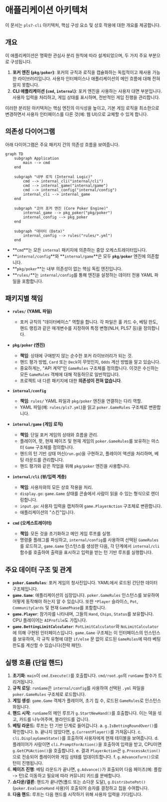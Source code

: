 # 애플리케이션 아키텍처

이 문서는 `pls7-cli` 아키텍처, 핵심 구성 요소 및 상호 작용에 대한 개요를 제공합니다.

## 개요

이 애플리케이션은 명확한 관심사 분리 원칙에 따라 설계되었으며, 두 가지 주요 부분으로 구성됩니다.

1.  **포커 엔진 (`pkg/poker`)**: 포커의 규칙과 로직을 캡슐화하는 독립적이고 재사용 가능한 라이브러리입니다. 사용자 인터페이스나 애플리케이션의 메인 흐름에 대해 전혀 알지 못합니다.
2.  **CLI 애플리케이션 (`cmd`, `internal`)**: 포커 엔진을 사용하는 사용자 대면 부분입니다. 사용자 입력을 처리하고, 게임 상태를 표시하며, 전반적인 게임 진행을 관리합니다.

이러한 분리된 아키텍처는 핵심 엔진의 이식성을 높이고, 기본 게임 로직을 최소한으로 변경하면서 사용자 인터페이스를 다른 것(예: 웹 UI)으로 교체할 수 있게 합니다.

## 의존성 다이어그램

아래 다이어그램은 주요 패키지 간의 의존성 흐름을 보여줍니다.

```mermaid
graph TD
    subgraph Application
        main --> cmd
    end

    subgraph "내부 로직 (Internal Logic)"
        cmd --> internal_cli("internal/cli")
        cmd --> internal_game("internal/game")
        cmd --> internal_config("internal/config")
        internal_cli --> internal_game
    end

    subgraph "코어 포커 엔진 (Core Poker Engine)"
        internal_game --> pkg_poker("pkg/poker")
        internal_config --> pkg_poker
    end
    
    subgraph "데이터 (Data)"
        internal_config --> rules("rules/*.yml")
    end
```

*   **`cmd`**는 모든 `internal` 패키지에 의존하는 중앙 오케스트레이터입니다.
*   **`internal/config`**와 **`internal/game`**은 모두 **`pkg/poker`** 엔진에 의존합니다.
*   **`pkg/poker`**는 내부 의존성이 없는 핵심 독립 엔진입니다.
*   **`rules/`**는 `internal/config`를 통해 엔진을 설정하는 데이터 전용 YAML 파일을 포함합니다.

## 패키지별 책임

*   **`rules/` (YAML 파일)**
    *   포커 규칙의 "데이터베이스" 역할을 합니다. 각 파일은 홀 카드 수, 베팅 한도, 핸드 랭킹과 같은 매개변수를 지정하여 특정 변형(NLH, PLS7 등)을 정의합니다.

*   **`pkg/poker` (엔진)**
    *   **책임**: 상태에 구애받지 않는 순수한 포커 라이브러리가 되는 것.
    *   핸드 평가 방법, `Card` 또는 `Deck`이 무엇인지, `Odds` 계산 방법을 알고 있습니다.
    *   중요하게는, "API 계약"인 `GameRules` 구조체를 정의합니다. 이것은 수신하는 모든 `GameRules` 객체에 대해 작동하므로 일반적입니다.
    *   프로젝트 내 다른 패키지에 대한 **의존성이 전혀 없습니다**.

*   **`internal/config`**
    *   **책임**: `rules/` YAML 파일과 `pkg/poker` 엔진을 연결하는 다리 역할.
    *   YAML 파일(예: `rules/pls7.yml`)을 읽고 `poker.GameRules` 구조체로 변환합니다.

*   **`internal/game` (게임 로직)**
    *   **책임**: 단일 포커 게임의 상태와 흐름을 관리.
    *   플레이어, 팟, 현재 페이즈 및 현재 게임의 `poker.GameRules`를 보유하는 마스터 `Game` 구조체를 정의합니다.
    *   핸드의 턴 기반 상태 머신(`run.go`)을 구현하고, 플레이어 액션을 처리하며, 베팅 라운드를 관리합니다.
    *   핸드 평가와 같은 작업을 위해 `pkg/poker` 엔진을 사용합니다.

*   **`internal/cli` (뷰/입력 계층)**
    *   **책임**: 사용자와의 모든 상호 작용을 처리.
    *   `display.go`: `game.Game` 상태를 콘솔에서 사람이 읽을 수 있는 형식으로 렌더링합니다.
    *   `input.go`: 사용자 입력을 캡처하여 `game.PlayerAction` 구조체로 변환합니다.
    *   애플리케이션의 "스킨"입니다.

*   **`cmd` (오케스트레이터)**
    *   **책임**: 모든 것을 초기화하고 메인 게임 루프를 실행.
    *   명령줄 플래그를 파싱하고, `internal/config`를 사용하여 선택된 `GameRules`를 로드하고, `game.Game` 인스턴스를 생성한 다음, 각 단계에서 `internal/cli` 함수를 호출하여 출력을 표시하고 입력을 받는 턴 기반 루프를 실행합니다.

## 주요 데이터 구조 및 관계

*   **`poker.GameRules`**: 포커 게임의 청사진입니다. YAML에서 로드된 간단한 데이터 구조체입니다.
*   **`game.Game`**: 애플리케이션의 심장입니다. `poker.GameRules` 인스턴스를 보유하여 어떻게 동작해야 하는지 알 수 있습니다. 또한 `*Player` 슬라이스, `Pot`, `CommunityCards` 및 현재 `GamePhase`를 포함합니다.
*   **`game.Player`**: 참가자를 나타내며, 그들의 `Hand`, `Chips`, `Status`를 보유합니다. CPU 플레이어는 `AIProfile`도 가집니다.
*   **`game.BettingLimitCalculator`**: `PotLimitCalculator`와 `NoLimitCalculator`에 의해 구현된 인터페이스입니다. `game.Game` 구조체는 이 인터페이스의 인스턴스를 보유하여, 각 규칙 유형에 대한 `if/else` 문 없이 로드된 `GameRules`에 따라 베팅 한도를 계산할 수 있습니다(전략 패턴).

## 실행 흐름 (단일 핸드)

1.  **초기화**: `main`이 `cmd.Execute()`를 호출합니다. `cmd/root.go`의 `runGame` 함수가 트리거됩니다.
2.  **규칙 로딩**: `runGame`은 `internal/config`를 사용하여 선택된 `.yml` 파일을 `poker.GameRules` 구조체로 로드합니다.
3.  **게임 생성**: `game.Game` 객체가 플레이어, 초기 칩 수, 로드된 `GameRules`로 인스턴스화됩니다.
4.  **핸드 시작**: `runGame`의 메인 루프가 `g.StartNewHand()`를 호출합니다. 이는 덱을 섞고, 카드를 나누어주며, 블라인드를 겁니다.
5.  **베팅 라운드**: 루프는 턴 기반 단계로 들어갑니다.
    a. `g.IsBettingRoundOver()`를 확인합니다.
    b. 끝나지 않았다면, `g.CurrentPlayer()`를 가져옵니다.
    c. `cli.DisplayGameState()`를 호출하여 사용자에게 현재 테이블을 보여줍니다.
    d. 플레이어가 사람이면 `cli.PromptForAction()`을 호출하여 입력을 받고, CPU이면 `g.GetCPUAction()`을 호출합니다.
    e. 결과 `PlayerAction`은 `g.ProcessAction()`으로 전송되어 플레이어와 게임 상태를 업데이트합니다.
    f. `g.AdvanceTurn()`으로 턴이 진행됩니다.
6.  **페이즈 진행**: 베팅 라운드가 끝나면, `g.Advance()`가 호출되어 다음 페이즈(예: 플랍 -> 턴)로 이동하고 필요에 따라 커뮤니티 카드를 분배합니다.
7.  **쇼다운/결론**: 핸드가 끝나면(폴드 또는 쇼다운 도달), `g.DistributePot()`(`poker.EvaluateHand` 사용)이 호출되어 승자를 결정하고 칩을 수여합니다.
8.  **다음 핸드**: 루프는 다음 핸드를 시작하기 위해 사용자 입력을 기다립니다.
